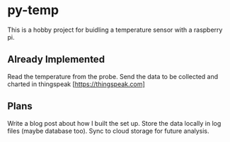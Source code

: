 # py-temp

This is a hobby project for buidling a temperature sensor with a raspberry pi.

Already Implemented
-------------------
Read the temperature from the probe.
Send the data to be collected and charted in thingspeak [https://thingspeak.com]

Plans
-----
Write a blog post about how I built the set up.
Store the data locally in log files (maybe database too).
Sync to cloud storage for future analysis.
